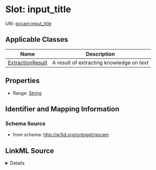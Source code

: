 # Slot: input_title

URI: [gocam:input_title](http://w3id.org/ontogpt/gocam/input_title)



<!-- no inheritance hierarchy -->




## Applicable Classes

| Name | Description |
| --- | --- |
[ExtractionResult](ExtractionResult.md) | A result of extracting knowledge on text






## Properties

* Range: [String](String.md)







## Identifier and Mapping Information







### Schema Source


* from schema: http://w3id.org/ontogpt/gocam




## LinkML Source

<details>
```yaml
name: input_title
from_schema: http://w3id.org/ontogpt/gocam
rank: 1000
alias: input_title
owner: ExtractionResult
domain_of:
- ExtractionResult
range: string

```
</details>